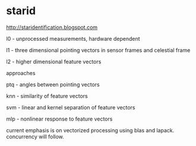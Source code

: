 # starid
http://staridentification.blogspot.com

l0 - unprocessed measurements, hardware dependent

l1 - three dimensional pointing vectors in sensor frames and celestial frame

l2 - higher dimensional feature vectors

approaches

ptq - angles between pointing vectors

knn - similarity of feature vectors

svm - linear and kernel separation of feature vectors

mlp - nonlinear response to feature vectors

current emphasis is on vectorized processing using blas and lapack. concurrency will follow.

